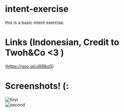 # intent-exercise
this is a basic intent exercise.

# Links (Indonesian, Credit to Twoh&Co <3 )
(https://goo.gl/uWBko5)

# Screenshots! (:
![first](http://imgur.com/ZrWG9T8.jpg)<br>
![second](http://imgur.com/dUCFId5.jpg)
